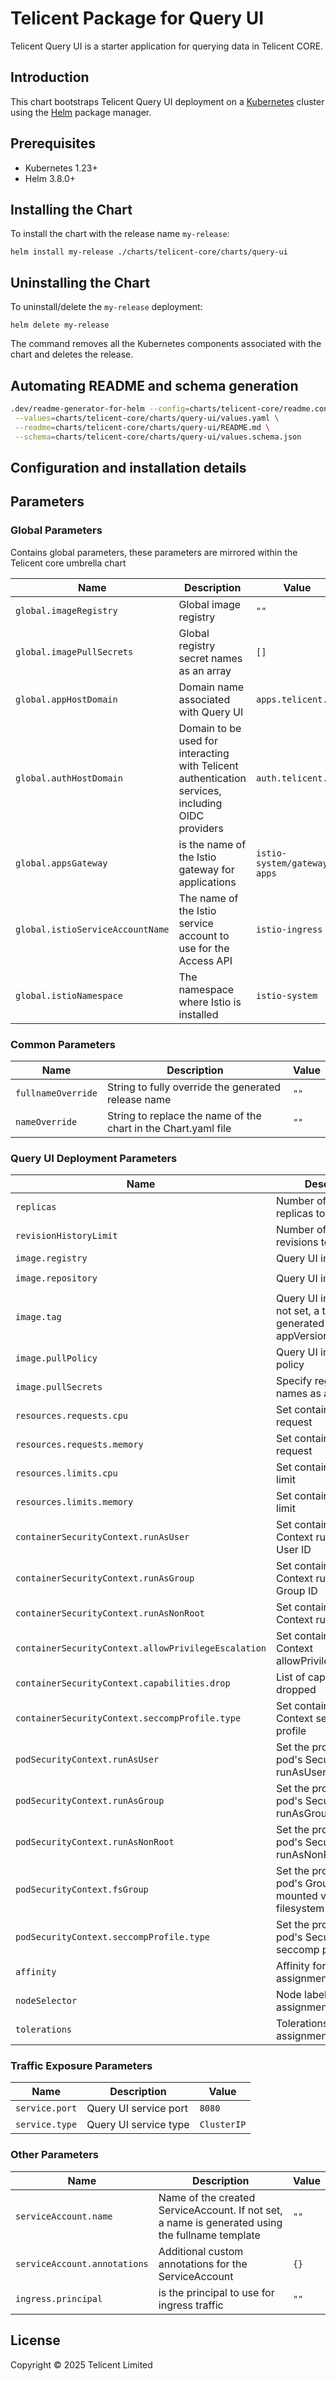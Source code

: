 # Telicent Package for Query UI

Telicent Query UI is a starter application for querying data in Telicent CORE.

## Introduction

This chart bootstraps Telicent Query UI deployment on a [Kubernetes](https://kubernetes.io) cluster using
the [Helm](https://helm.sh) package manager.

## Prerequisites

- Kubernetes 1.23+
- Helm 3.8.0+

## Installing the Chart

To install the chart with the release name `my-release`:

```console
helm install my-release ./charts/telicent-core/charts/query-ui
```

## Uninstalling the Chart

To uninstall/delete the `my-release` deployment:

```console
helm delete my-release
```
The command removes all the Kubernetes components associated with the chart and deletes the release.

## Automating README and schema generation

```bash
.dev/readme-generator-for-helm --config=charts/telicent-core/readme.config \
 --values=charts/telicent-core/charts/query-ui/values.yaml \
 --readme=charts/telicent-core/charts/query-ui/README.md \
 --schema=charts/telicent-core/charts/query-ui/values.schema.json
```

## Configuration and installation details

## Parameters

### Global Parameters

Contains global parameters, these parameters are mirrored within the Telicent core umbrella chart

| Name                             | Description                                                                                       | Value                        |
| -------------------------------- | ------------------------------------------------------------------------------------------------- | ---------------------------- |
| `global.imageRegistry`           | Global image registry                                                                             | `""`                         |
| `global.imagePullSecrets`        | Global registry secret names as an array                                                          | `[]`                         |
| `global.appHostDomain`           | Domain name associated with Query UI                                                              | `apps.telicent.io`           |
| `global.authHostDomain`          | Domain to be used for interacting with Telicent authentication services, including OIDC providers | `auth.telicent.io`           |
| `global.appsGateway`             | is the name of the Istio gateway for applications                                                 | `istio-system/gateways-apps` |
| `global.istioServiceAccountName` | The name of the Istio service account to use for the Access API                                   | `istio-ingress`              |
| `global.istioNamespace`          | The namespace where Istio is installed                                                            | `istio-system`               |

### Common Parameters

| Name               | Description                                                    | Value |
| ------------------ | -------------------------------------------------------------- | ----- |
| `fullnameOverride` | String to fully override the generated release name            | `""`  |
| `nameOverride`     | String to replace the name of the chart in the Chart.yaml file | `""`  |

### Query UI Deployment Parameters

| Name                                                | Description                                                             | Value                            |
| --------------------------------------------------- | ----------------------------------------------------------------------- | -------------------------------- |
| `replicas`                                          | Number of Query UI replicas to deploy                                   | `1`                              |
| `revisionHistoryLimit`                              | Number of controller revisions to keep                                  | `5`                              |
| `image.registry`                                    | Query UI image registry                                                 | `REGISTRY_NAME`                  |
| `image.repository`                                  | Query UI image name                                                     | `REPOSITORY_NAME/telicent-query` |
| `image.tag`                                         | Query UI image tag. If not set, a tag is generated using the appVersion | `""`                             |
| `image.pullPolicy`                                  | Query UI image pull policy                                              | `IfNotPresent`                   |
| `image.pullSecrets`                                 | Specify registry secret names as an array                               | `[]`                             |
| `resources.requests.cpu`                            | Set containers' CPU request                                             | `10m`                            |
| `resources.requests.memory`                         | Set containers' memory request                                          | `200Mi`                          |
| `resources.limits.cpu`                              | Set containers' CPU limit                                               | `100m`                           |
| `resources.limits.memory`                           | Set containers' memory limit                                            | `1000Mi`                         |
| `containerSecurityContext.runAsUser`                | Set containers' Security Context runAsUser User ID                      | `185`                            |
| `containerSecurityContext.runAsGroup`               | Set containers' Security Context runAsGroup Group ID                    | `185`                            |
| `containerSecurityContext.runAsNonRoot`             | Set container's Security Context runAsNonRoot                           | `true`                           |
| `containerSecurityContext.allowPrivilegeEscalation` | Set container's Security Context allowPrivilegeEscalation               | `false`                          |
| `containerSecurityContext.capabilities.drop`        | List of capabilities to be dropped                                      | `["ALL"]`                        |
| `containerSecurityContext.seccompProfile.type`      | Set container's Security Context seccomp profile                        | `RuntimeDefault`                 |
| `podSecurityContext.runAsUser`                      | Set the provisioning pod's Security Context runAsUser User ID           | `185`                            |
| `podSecurityContext.runAsGroup`                     | Set the provisioning pod's Security Context runAsGroup Group ID         | `185`                            |
| `podSecurityContext.runAsNonRoot`                   | Set the provisioning pod's Security Context runAsNonRoot                | `true`                           |
| `podSecurityContext.fsGroup`                        | Set the provisioning pod's Group ID for the mounted volumes' filesystem | `185`                            |
| `podSecurityContext.seccompProfile.type`            | Set the provisioning pod's Security Context seccomp profile             | `RuntimeDefault`                 |
| `affinity`                                          | Affinity for pod assignment                                             | `{}`                             |
| `nodeSelector`                                      | Node labels for pod assignment                                          | `{}`                             |
| `tolerations`                                       | Tolerations for pod assignment                                          | `[]`                             |

### Traffic Exposure Parameters

| Name           | Description           | Value       |
| -------------- | --------------------- | ----------- |
| `service.port` | Query UI service port | `8080`      |
| `service.type` | Query UI service type | `ClusterIP` |

### Other Parameters

| Name                         | Description                                                                                     | Value |
| ---------------------------- | ----------------------------------------------------------------------------------------------- | ----- |
| `serviceAccount.name`        | Name of the created ServiceAccount. If not set, a name is generated using the fullname template | `""`  |
| `serviceAccount.annotations` | Additional custom annotations for the ServiceAccount                                            | `{}`  |
| `ingress.principal`          | is the principal to use for ingress traffic                                                     | `""`  |


## License

Copyright &copy; 2025 Telicent Limited
